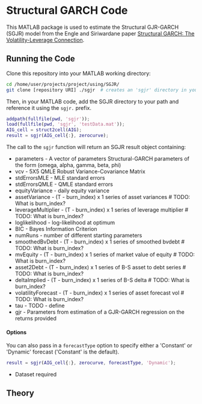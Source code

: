# Structural GARCH Code

This MATLAB package is used to estimate the Structural GJR-GARCH (SGJR) model from the Engle and Siriwardane paper [Structural GARCH: The Volatility-Leverage Connection](https://academic.oup.com/rfs/article-abstract/31/2/449/4139801?redirectedFrom=fulltext).

## Running the Code
Clone this repository into your MATLAB working directory:

```bash
cd /home/user/projects/project/using/SGJR/
git clone [repository URI] ./sgjr  # creates an 'sgjr' directory in your working directory
```

Then, in your MATLAB code, add the SGJR directory to your path and reference it using the `sgjr.` prefix.

```MATLAB
addpath(fullfile(pwd, 'sgjr'));
load(fullfile(pwd, 'sgjr', 'testData.mat'));
AIG_cell = struct2cell(AIG);
result = sgjr(AIG_cell{:}, zerocurve);
```

The call to the `sgjr` function will return an SGJR result object containing:

* parameters - A vector of parameters Structural-GARCH parameters of the form (omega, alpha, gamma, beta, phi)
* vcv - 5X5 QMLE Robust Variance-Covariance Matrix
* stdErrorsMLE - MLE standard errors
* stdErrorsQMLE - QMLE standard errors
* equityVariance - daily equity variance
* assetVariance - (T - burn_index) x 1 series of asset variances            # TODO: What is burn_index?
* leverageMultiplier - (T - burn_index) x 1 series of leverage multiplier   # TODO: What is burn_index?
* loglikelihood - log-likelihood at optimum
* BIC - Bayes Information Criterion
* numRuns - number of different starting parameters
* smoothedBvDebt - (T - burn_index) x 1 series of smoothed bvdebt          # TODO: What is burn_index?
* mvEquity - (T - burn_index) x 1 series of market value of equity         # TODO: What is burn_index?
* asset2Debt - (T - burn_index) x 1 series of B-S asset to debt series     # TODO: What is burn_index?
* deltaImplied - (T - burn_index) x 1 series of B-S delta                  # TODO: What is burn_index?
* volatilityForecast - (T - burn_index) x 1 series of asset forecast vol   # TODO: What is burn_index?
* tau - TODO - define
* gjr - Parameters from estimation of a GJR-GARCH regression on the returns provided

#### Options

You can also pass in a `forecastType` option to specify either a 'Constant' or 'Dynamic' forecast ('Constant' is the default).

```MATLAB
result = sgjr(AIG_cell{:}, zerocurve, forecastType, 'Dynamic');
```

* Dataset required

## Theory
